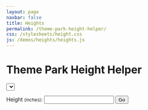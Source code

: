 ```yaml
---
layout: page
navbar: false
title: Heights
permalink: /theme-park-height-helper/
css: /stylesheets/height.css
js: /demos/heights/heights.js
---
```


# Theme Park Height Helper

<select id="resort_filter" name="resort_filter">
</select>

<label for="input_height">Height <small>(inches)</small>:</label>
<input type="text" id="input_height" name="input_height">
<button onclick="testResults()">Go</button>